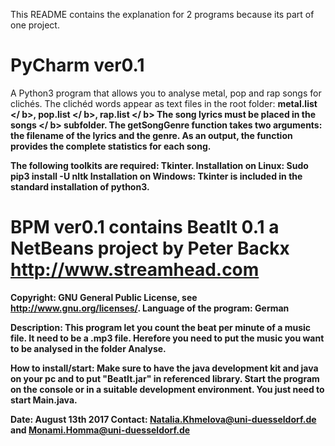 This README contains the explanation for 2 programs because its part of one project.

# PyCharm ver0.1
A Python3 program that allows you to analyse metal, pop and rap songs for clichés.
The clichéd words appear as text files in the root folder: <b> metal.list </ b>, <b> pop.list </ b>, <b> rap.list </ b>
The song lyrics must be placed in the <b> songs </ b> subfolder.
The getSongGenre function takes two arguments: the filename of the lyrics and the genre.
As an output, the function provides the complete statistics for each song.

The following toolkits are required: Tkinter.
Installation on Linux:
Sudo pip3 install -U nltk
Installation on Windows:
Tkinter is included in the standard installation of python3.


# BPM ver0.1 contains BeatIt 0.1 a NetBeans project by Peter Backx http://www.streamhead.com
Copyright: GNU General Public License, see <http://www.gnu.org/licenses/>.
Language of the program: German

Description:
This program let you count the beat per minute of a music file. It need to be a .mp3 file.
Herefore you need to put the music you want to be analysed in the folder <b>Analyse</b>.

How to install/start:
Make sure to have the java development kit and java on your pc and to put "BeatIt.jar" in referenced library.
Start the program on the console or in a suitable development environment. 
You just need to start Main.java.
 
Date: August 13th 2017
Contact: Natalia.Khmelova@uni-duesseldorf.de and Monami.Homma@uni-duesseldorf.de